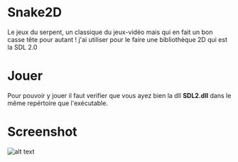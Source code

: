  # Snake2D
Le jeux du serpent, un classique du jeux-vidéo mais qui en fait un bon casse tête pour autant ! j'ai utiliser pour le faire une bibliothèque 2D qui est la SDL 2.0


# Jouer 
Pour pouvoir y jouer il faut verifier que vous ayez bien la dll __SDL2.dll__ dans le même repértoire que l'exécutable.

# Screenshot 
![alt text](http://image.noelshack.com/fichiers/2018/42/6/1540062134-snake.png) 
